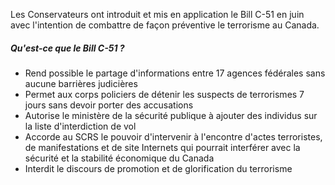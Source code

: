 Les Conservateurs ont introduit et mis en application le Bill C-51 en juin avec l'intention de combattre de façon préventive le terrorisme au Canada.

##### Qu'est-ce que le Bill C-51 ?
- Rend possible le partage d'informations entre 17 agences fédérales sans aucune barrières judicières
- Permet aux corps policiers de détenir les suspects de terrorismes 7 jours sans devoir porter des accusations
- Autorise le ministère de la sécurité publique à ajouter des individus sur la liste d'interdiction de vol
- Accorde au SCRS le pouvoir d'intervenir à l'encontre d'actes terroristes, de manifestations et de site Internets
qui pourrait interférer avec la sécurité et la stabilité économique du Canada
- Interdit le discours de promotion et de glorification du terrorisme
